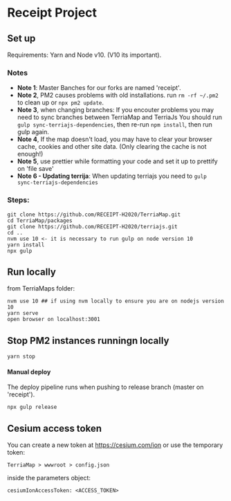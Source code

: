 
# Receipt Project

## Set up
Requirements:
Yarn and Node v10. (V10 its important).


### Notes
- **Note 1**: Master Banches for our forks are named 'receipt'.
- **Note 2**, PM2 causes problems with old installations. run `rm -rf ~/.pm2` to clean up or `npx pm2 update`.
- **Note 3**, when changing branches: If you encouter problems you may need to sync branches between TerriaMap and TerriaJs You should run `gulp sync-terriajs-dependencies`, then re-run `npm install`, then run gulp again.
- **Note 4**, If the map doesn't load, you may have to clear your browser cache, cookies and other site data. (Only clearing the cache is not enough!)
- **Note 5**, use prettier while formatting your code and set it up to prettify on 'file save'
- **Note 6 - Updating terrija**: When updating terriajs you need to `gulp sync-terriajs-dependencies`

### Steps: 
```
git clone https://github.com/RECEIPT-H2020/TerriaMap.git
cd TerriaMap/packages
git clone https://github.com/RECEIPT-H2020/terriajs.git
cd ..
nvm use 10 <- it is necessary to run gulp on node version 10
yarn install
npx gulp
```

 ## Run locally
from TerriaMaps folder:
```
nvm use 10 ## if using nvm locally to ensure you are on nodejs version 10
yarn serve
open browser on localhost:3001
```
## Stop PM2 instances runningn locally
```
yarn stop
```

#### Manual deploy
The deploy pipeline runs when pushing to release branch (master on 'receipt').
```
npx gulp release
```


## Cesium access token  
You can create a new token at https://cesium.com/ion or use the temporary token:
 
```TerriaMap > wwwroot > config.json ```

inside the parameters object: 

```cesiumIonAccessToken: <ACCESS_TOKEN>```


